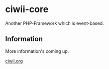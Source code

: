 ciwii-core
==========

Another PHP-Framework which is event-based.

Information
-----------

More information's coming up.

[ciwii.org](http://ciwii.org)